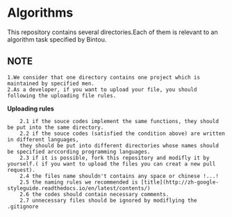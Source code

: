 # Algorithms
This repository contains several directories.Each of them is relevant to an algorithm task specified by Bintou.


## NOTE
	1.We consider that one directory contains one project which is maintained by specified men.
	2.As a developer, if you want to upload your file, you should following the uploading file rules.
**Uploading rules**

		2.1 if the souce codes implement the same functions, they should be put into the same directory.
		2.2 if the souce codes (satisfied the condition above) are written in different languages,
		they should be put into different directories whose names should be specified arccording programming languages.
		2.3 if it is possible, fork this repository and modifly it by yourself.( if you want to upload the files you can creat a new pull request).
		2.4 the files name shouldn't contains any space or chinese !...!
		2.5 the naming rules we recommended is [title](http://zh-google-styleguide.readthedocs.io/en/latest/contents/)
		2.6 the codes should contain necessary comments.
		2.7 unnecessary files should be ignored by modiflying the .gitignore
